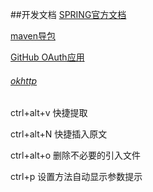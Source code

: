 ##开发文档
[SPRING官方文档](https://spring.io/)

[maven导包](https://mvnrepository.com/) 

[GitHub OAuth应用](https://developer.github.com/apps/building-oauth-apps/creating-an-oauth-app/)
 ###### [okhttp](https://square.github.io/okhttp/)
 ctrl+alt+v 快捷提取
 
 ctrl+alt+N 快捷插入原文
 
  ctrl+alt+o 删除不必要的引入文件
 
 
 ctrl+p  设置方法自动显示参数提示